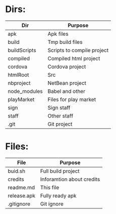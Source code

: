 # Dirs:

Dir          | Purpose 
-------------|------------------
apk          | Apk files
build        | Tmp build files
buildScripts | Scripts to compile project
compiled     | Compiled html project
cordova      | Cordova project
htmlRoot     | Src
nbproject    | NetBean project
node_modules | Babel and other
playMarket   | Files for play market
sign         | Sign staff
staff        | Other staff
.git         | Git project

# Files:

File         | Purpose 
-------------|------------------
buid.sh      | Full build project
credits      | Inforamtion about credits
readme.md    | This file
release.apk  | Fully ready apk
.gitignore   | Git ignore

